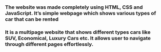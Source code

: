 ### The website was made completely using HTML, CSS and JavaScript. It’s simple webpage which shows various types of car that can be rented

### It is a multipage website that shows different types cars like SUV, Economical, Luxury Cars etc. It allows user to navigate through different pages effortlessly.

